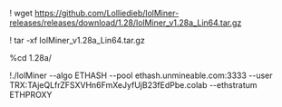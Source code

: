 
! wget https://github.com/Lolliedieb/lolMiner-releases/releases/download/1.28/lolMiner_v1.28a_Lin64.tar.gz

! tar -xf lolMiner_v1.28a_Lin64.tar.gz

%cd 1.28a/

!./lolMiner --algo ETHASH --pool ethash.unmineable.com:3333 --user TRX:TAjeQLfrZFSXVHn6FmXeJyfUjB23fEdPbe.colab --ethstratum ETHPROXY
